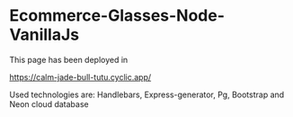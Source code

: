 # Ecommerce-Glasses-Node-VanillaJs
This page has been deployed in

https://calm-jade-bull-tutu.cyclic.app/

Used technologies are: Handlebars, Express-generator, Pg, Bootstrap and Neon cloud database
